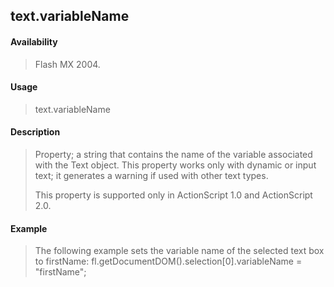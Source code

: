 ## text.variableName

#### Availability

> Flash MX 2004.

#### Usage

> text.variableName

#### Description

> Property; a string that contains the name of the variable associated with the Text object. This property works only with dynamic or input text; it generates a warning if used with other text types.
>
> This property is supported only in ActionScript 1.0 and ActionScript 2.0.

#### Example

> The following example sets the variable name of the selected text box to firstName: fl.getDocumentDOM().selection\[0\].variableName = "firstName";
